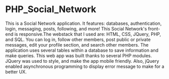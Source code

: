 # PHP_Social_Network

This is a Social Network application. It features: databases, authentication, login, messaging, posts, following, and more! This Social Network's front-end is
responsive.The webstack that I used are: HTML, CSS, JQuery, PHP, and SQL. You can log in, follow other members, post public or private messages, edit your profile
section, and search other members. The application uses several tables within a database to save information and make queries. This web app was built thanks to
several PHP modules. JQuery was used to style, and make the app mobile friendly. Also, jQuery enabled asynchronous programming to display error message to make for a
better UX.
